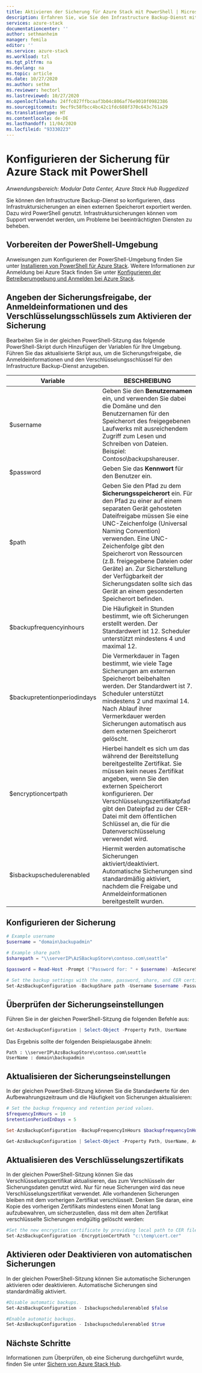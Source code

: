 ```yaml
---
title: Aktivieren der Sicherung für Azure Stack mit PowerShell | Microsoft-Dokumentation
description: Erfahren Sie, wie Sie den Infrastructure Backup-Dienst mit PowerShell aktivieren, sodass Azure Stack bei einem Fehler wiederhergestellt werden kann.
services: azure-stack
documentationcenter: ''
author: sethmanheim
manager: femila
editor: ''
ms.service: azure-stack
ms.workload: tzl
ms.tgt_pltfrm: na
ms.devlang: na
ms.topic: article
ms.date: 10/27/2020
ms.author: sethm
ms.reviewer: hectorl
ms.lastreviewed: 10/27/2020
ms.openlocfilehash: 24ffc027ffbcaaf3b04c806af76e9010f0982386
ms.sourcegitcommit: 9ecf9c58fbcc4bc42c1fdc688f370c643c761a29
ms.translationtype: HT
ms.contentlocale: de-DE
ms.lasthandoff: 11/04/2020
ms.locfileid: "93330223"
---
```

# <a name="configure-backup-for-azure-stack-with-powershell"></a>Konfigurieren der Sicherung für Azure Stack mit PowerShell

*Anwendungsbereich: Modular Data Center, Azure Stack Hub Ruggedized*

Sie können den Infrastructure Backup-Dienst so konfigurieren, dass Infrastruktursicherungen an einen externen Speicherort exportiert werden. Dazu wird PowerShell genutzt. Infrastruktursicherungen können vom Support verwendet werden, um Probleme bei beeinträchtigten Diensten zu beheben.

## <a name="prepare-powershell-environment"></a>Vorbereiten der PowerShell-Umgebung

Anweisungen zum Konfigurieren der PowerShell-Umgebung finden Sie unter [Installieren von PowerShell für Azure Stack](../../operator/azure-stack-powershell-install.md). Weitere Informationen zur Anmeldung bei Azure Stack finden Sie unter [Konfigurieren der Betreiberumgebung und Anmelden bei Azure Stack](../../operator/azure-stack-powershell-configure-admin.md).

## <a name="provide-the-backup-share-credentials-and-encryption-key-to-enable-backup"></a>Angeben der Sicherungsfreigabe, der Anmeldeinformationen und des Verschlüsselungsschlüssels zum Aktivieren der Sicherung

Bearbeiten Sie in der gleichen PowerShell-Sitzung das folgende PowerShell-Skript durch Hinzufügen der Variablen für Ihre Umgebung. Führen Sie das aktualisierte Skript aus, um die Sicherungsfreigabe, die Anmeldeinformationen und den Verschlüsselungsschlüssel für den Infrastructure Backup-Dienst anzugeben.

|Variable  |BESCHREIBUNG  |
|---------|---------|
|$username     | Geben Sie den **Benutzernamen** ein, und verwenden Sie dabei die Domäne und den Benutzernamen für den Speicherort des freigegebenen Laufwerks mit ausreichendem Zugriff zum Lesen und Schreiben von Dateien. Beispiel: Contoso\\backupshareuser.        |
|$password     | Geben Sie das **Kennwort** für den Benutzer ein.        |
|$path     | Geben Sie den Pfad zu dem **Sicherungsspeicherort** ein. Für den Pfad zu einer auf einem separaten Gerät gehosteten Dateifreigabe müssen Sie eine UNC-Zeichenfolge (Universal Naming Convention) verwenden. Eine UNC-Zeichenfolge gibt den Speicherort von Ressourcen (z.B. freigegebene Dateien oder Geräte) an. Zur Sicherstellung der Verfügbarkeit der Sicherungsdaten sollte sich das Gerät an einem gesonderten Speicherort befinden.        |
|$backupfrequencyinhours     | Die Häufigkeit in Stunden bestimmt, wie oft Sicherungen erstellt werden. Der Standardwert ist 12. Scheduler unterstützt mindestens 4 und maximal 12.        |
|$backupretentionperiodindays     | Die Vermerkdauer in Tagen bestimmt, wie viele Tage Sicherungen am externen Speicherort beibehalten werden. Der Standardwert ist 7. Scheduler unterstützt mindestens 2 und maximal 14. Nach Ablauf ihrer Vermerkdauer werden Sicherungen automatisch aus dem externen Speicherort gelöscht.        |
|$encryptioncertpath     | Hierbei handelt es sich um das während der Bereitstellung bereitgestellte Zertifikat. Sie müssen kein neues Zertifikat angeben, wenn Sie den externen Speicherort konfigurieren. Der Verschlüsselungszertifikatpfad gibt den Dateipfad zu der CER-Datei mit dem öffentlichen Schlüssel an, die für die Datenverschlüsselung verwendet wird.        |
|$isbackupschedulerenabled     | Hiermit werden automatische Sicherungen aktiviert/deaktiviert. Automatische Sicherungen sind standardmäßig aktiviert, nachdem die Freigabe und Anmeldeinformationen bereitgestellt wurden.        |

## <a name="configure-backup"></a>Konfigurieren der Sicherung

```powershell
# Example username
$username = "domain\backupadmin"

# Example share path
$sharepath = "\\serverIP\AzSBackupStore\contoso.com\seattle"

$password = Read-Host -Prompt ("Password for: " + $username) -AsSecureString

# Set the backup settings with the name, password, share, and CER certificate file.
Set-AzsBackupConfiguration -BackupShare path -Username $username -Password $password
```

## <a name="confirm-backup-settings"></a>Überprüfen der Sicherungseinstellungen

Führen Sie in der gleichen PowerShell-Sitzung die folgenden Befehle aus:

```powershell
Get-AzsBackupConfiguration | Select-Object -Property Path, UserName
```

Das Ergebnis sollte der folgenden Beispielausgabe ähneln:

```shell
Path : \\serverIP\AzsBackupStore\contoso.com\seattle
UserName : domain\backupadmin
```

## <a name="update-backup-settings"></a>Aktualisieren der Sicherungseinstellungen

In der gleichen PowerShell-Sitzung können Sie die Standardwerte für den Aufbewahrungszeitraum und die Häufigkeit von Sicherungen aktualisieren:

```powershell
# Set the backup frequency and retention period values.
$frequencyInHours = 10
$retentionPeriodInDays = 5

Set-AzsBackupConfiguration -BackupFrequencyInHours $backupfrequencyInHours -BackupRetentionPeriodInDays $backupretentionPeriodInDays

Get-AzsBackupConfiguration | Select-Object -Property Path, UserName, AvailableCapacity, BackupFrequencyInHours, BackupRetentionPeriodInDays
```

## <a name="update-encryption-certificate"></a>Aktualisieren des Verschlüsselungszertifikats

In der gleichen PowerShell-Sitzung können Sie das Verschlüsselungszertifikat aktualisieren, das zum Verschlüsseln der Sicherungsdaten genutzt wird. Nur für neue Sicherungen wird das neue Verschlüsselungszertifikat verwendet. Alle vorhandenen Sicherungen bleiben mit dem vorherigen Zertifikat verschlüsselt. Denken Sie daran, eine Kopie des vorherigen Zertifikats mindestens einen Monat lang aufzubewahren, um sicherzustellen, dass mit dem alten Zertifikat verschlüsselte Sicherungen endgültig gelöscht werden:

```powershell
#Set the new encryption certificate by providing local path to CER file.
Set-AzsBackupConfiguration -EncryptionCertPath "c:\temp\cert.cer"
```

## <a name="enable-or-disable-automatic-backups"></a>Aktivieren oder Deaktivieren von automatischen Sicherungen

In der gleichen PowerShell-Sitzung können Sie automatische Sicherungen aktivieren oder deaktivieren. Automatische Sicherungen sind standardmäßig aktiviert.

```powershell
#Disable automatic backups.
Set-AzsBackupConfiguration - Isbackupschedulerenabled $false

#Enable automatic backups.
Set-AzsBackupConfiguration - Isbackupschedulerenabled $true
```

## <a name="next-steps"></a>Nächste Schritte

Informationen zum Überprüfen, ob eine Sicherung durchgeführt wurde, finden Sie unter [Sichern von Azure Stack Hub](../../operator/azure-stack-backup-back-up-azure-stack.md).
